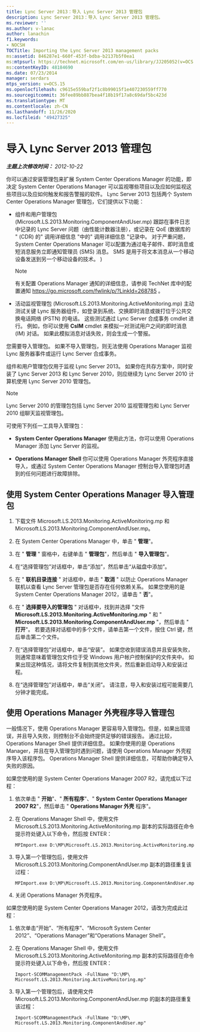 ```yaml
---
title: Lync Server 2013：导入 Lync Server 2013 管理包
description: Lync Server 2013：导入 Lync Server 2013 管理包。
ms.reviewer: ''
ms.author: v-lanac
author: lanachin
f1.keywords:
- NOCSH
TOCTitle: Importing the Lync Server 2013 management packs
ms:assetid: 846287e1-660f-453f-bdba-b2137b5f0ea1
ms:mtpsurl: https://technet.microsoft.com/en-us/library/JJ205052(v=OCS.15)
ms:contentKeyID: 48184690
ms.date: 07/23/2014
manager: serdars
mtps_version: v=OCS.15
ms.openlocfilehash: c9615e559baf2f1c8b99015f1e407230559ff770
ms.sourcegitcommit: 36fee89bb887bea4f18b19f17a8c69daf5bc423d
ms.translationtype: MT
ms.contentlocale: zh-CN
ms.lasthandoff: 11/26/2020
ms.locfileid: "49427325"
---
```

# <a name="importing-the-lync-server-2013-management-packs"></a>导入 Lync Server 2013 管理包

<div data-xmlns="http://www.w3.org/1999/xhtml">

<div class="topic" data-xmlns="http://www.w3.org/1999/xhtml" data-msxsl="urn:schemas-microsoft-com:xslt" data-cs="https://msdn.microsoft.com/">

<div data-asp="https://msdn2.microsoft.com/asp">



</div>

<div id="mainSection">

<div id="mainBody">

<span> </span>

_**主题上次修改时间：** 2012-10-22_

你可以通过安装管理包来扩展 System Center Operations Manager 的功能，即决定 System Center Operations Manager 可以监视哪些项目以及应如何监视这些项目以及应如何触发和报告警报的软件。 Lync Server 2013 包括两个 System Center Operations Manager 管理包，它们提供以下功能：

  - 组件和用户管理包 (Microsoft.LS.2013.Monitoring.ComponentAndUser.mp) 跟踪在事件日志中记录的 Lync Server 问题（由性能计数器注册），或记录在 QoE (数据库的 " (CDR) 的" 调用详细信息 "中的" 调用详细信息 "记录中。 对于严重问题，System Center Operations Manager 可以配置为通过电子邮件、即时消息或短消息服务立即通知管理员 (SMS) 消息。 SMS 是用于将文本消息从一个移动设备发送到另一个移动设备的技术。 ) 
    
    <div>
    

    > [!NOTE]  
    > 有关配置 Operations Manager 通知的详细信息，请参阅 TechNet 库中的配置通知 <A href="https://go.microsoft.com/fwlink/p/?linkid=268785">https://go.microsoft.com/fwlink/p/?LinkId=268785</A> 。

    
    </div>

  - 活动监视管理包 (Microsoft.LS.2013.Monitoring.ActiveMonitoring.mp) 主动测试关键 Lync 服务器组件，如登录到系统、交换即时消息或拨打位于公共交换电话网络 (PSTN) 的电话。 这些测试通过 Lync Server 合成事务 cmdlet 进行。 例如，你可以使用 **CsIM** cmdlet 来模拟一对测试用户之间的即时消息 (IM) 对话。 如果此模拟消息对话失败，则会生成一个警报。

您需要导入管理包。 如果不导入管理包，则无法使用 Operations Manager 监视 Lync 服务器事件或运行 Lync Server 合成事务。

组件和用户管理包仅用于监视 Lync Server 2013。 如果你在共存方案中，同时安装了 Lync Server 2013 和 Lync Server 2010，则应继续为 Lync Server 2010 计算机使用 Lync Server 2010 管理包。

<div>


> [!NOTE]  
> Lync Server 2010 的管理包包括 Lync Server 2010 监视管理包和 Lync Server 2010 组聊天监视管理包。



</div>

可使用下列任一工具导入管理包：

  - **System Center Operations Manager**   使用此方法，你可以使用 Operations Manager 添加 Lync Server 的监视。

  - **Operations Manager Shell**   你可以使用 Operations Manager 外壳程序直接导入，或通过 System Center Operations Manager 控制台导入管理包时遇到的任何问题进行故障排除。

<div>

## <a name="importing-the-management-packs-by-using-system-center-operations-manager"></a>使用 System Center Operations Manager 导入管理包

1.  下载文件 Microsoft.LS.2013.Monitoring.ActiveMonitoring.mp 和 Microsoft.LS.2013.Monitoring.ComponentAndUser.mp。

2.  在 System Center Operations Manager 中，单击 " **管理**"。

3.  在 " **管理** " 窗格中，右键单击 " **管理包**"，然后单击 " **导入管理包**"。

4.  在“选择管理包”对话框中，单击“添加”，然后单击“从磁盘中添加”。

5.  在 " **联机目录连接** " 对话框中，单击 " **取消** " 以防止 Operations Manager 联机以查看 Lync Server 管理包是否存在任何依赖关系。 如果您使用的是 System Center Operations Manager 2012，请单击 " **否**"。

6.  在 " **选择要导入的管理包** " 对话框中，找到并选择 "文件 **Microsoft.LS.2013.Monitoring.ActiveMonitoring.mp** " 和 " **Microsoft.LS.2013.Monitoring.ComponentAndUser.mp** "，然后单击 " **打开**"。 若要选择对话框中的多个文件，请单击第一个文件，按住 Ctrl 键，然后单击第二个文件。

7.  在“选择管理包”对话框中，单击“安装”。 如果您收到错误消息并且安装失败，则通常意味着管理包文件位于受 Windows 用户帐户控制保护的文件夹中。 如果出现这种情况，请将文件复制到其他文件夹，然后重新启动导入和安装过程。

8.  在“选择管理包”对话框中，单击“关闭”。 请注意，导入和安装过程可能需要几分钟才能完成。

</div>

<div>

## <a name="importing-management-packs-by-using-the-operations-manager-shell"></a>使用 Operations Manager 外壳程序导入管理包

一般情况下，使用 Operations Manager 更容易导入管理包。但是，如果出现错误，并且导入失败，则控制台不会始终提供足够的错误报告。 通过比较，Operations Manager Shell 提供详细信息。 如果你使用的是 Operations Manager，并且在导入管理包时遇到问题，请使用 Operations Manager 外壳程序导入该程序包。 Operations Manager Shell 提供详细信息，可帮助你确定导入失败的原因。

如果您使用的是 System Center Operations Manager 2007 R2，请完成以下过程：

1.  依次单击 " **开始**"、" **所有程序**"、" **System Center Operations Manager 2007 R2**"，然后单击 " **Operations Manager 外壳** 程序"。

2.  在 Operations Manager Shell 中，使用文件 Microsoft.LS.2013.Monitoring.ActiveMonitoring.mp 副本的实际路径在命令提示符处键入以下命令，然后按 ENTER：
    
        MPImport.exe D:\MP\Microsoft.LS.2013.Monitoring.ActiveMonitoring.mp

3.  导入第一个管理包后，使用文件 Microsoft.LS.2013.Monitoring.ComponentAndUser.mp 副本的路径重复该过程：
    
        MPImport.exe D:\MP\Microsoft.LS.2013.Monitoring.ComponentAndUser.mp

4.  关闭 Operations Manager 外壳程序。

如果您使用的是 System Center Operations Manager 2012，请改为完成此过程：

1.  依次单击“开始”、“所有程序”、“Microsoft System Center 2012”、“Operations Manager”和“Operations Manager Shell”。

2.  在 Operations Manager Shell 中，使用文件 Microsoft.LS.2013.Monitoring.ActiveMonitoring.mp 副本的实际路径在命令提示符处键入以下命令，然后按 ENTER：
    
        Import-SCOMManagementPack -FullName "D:\MP\ Microsoft.LS.2013.Monitoring.ActiveMonitoring.mp"

3.  导入第一个管理包后，请使用文件 Microsoft.LS.2013.Monitoring.ComponentAndUser.mp 的副本的路径重复该过程：
    
        Import-SCOMManagementPack -FullName "D:\MP\ Microsoft.LS.2013.Monitoring.ComponentAndUser.mp"

</div>

</div>

<span> </span>

</div>

</div>

</div>

